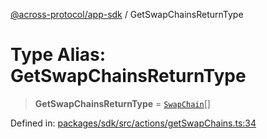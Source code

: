 [@across-protocol/app-sdk](../README.md) / GetSwapChainsReturnType

# Type Alias: GetSwapChainsReturnType

> **GetSwapChainsReturnType** = [`SwapChain`](SwapChain.md)[]

Defined in: [packages/sdk/src/actions/getSwapChains.ts:34](https://github.com/across-protocol/toolkit/blob/6b29eb5487c0ac0b498f1f420b1793303bd8b70a/packages/sdk/src/actions/getSwapChains.ts#L34)

